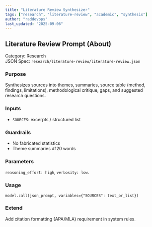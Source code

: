 ```yaml
---
title: "Literature Review Synthesizer"
tags: ["research", "literature-review", "academic", "synthesis"]
author: "raddevops"
last_updated: "2025-09-06"
---
```


## Literature Review Prompt (About)

Category: Research  
JSON Spec: `research/literature-review/literature-review.json`

### Purpose
Synthesizes sources into themes, summaries, source table (method, findings, limitations), methodological critique, gaps, and suggested research questions.

### Inputs
- `SOURCES`: excerpts / structured list

### Guardrails
- No fabricated statistics
- Theme summaries ≤120 words

### Parameters
`reasoning_effort: high`, `verbosity: low`.

### Usage
```
model.call(json_prompt, variables={"SOURCES": text_or_list})
```

### Extend
Add citation formatting (APA/MLA) requirement in system rules.